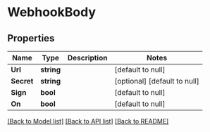 # WebhookBody

## Properties
Name | Type | Description | Notes
------------ | ------------- | ------------- | -------------
**Url** | **string** |  | [default to null]
**Secret** | **string** |  | [optional] [default to null]
**Sign** | **bool** |  | [default to null]
**On** | **bool** |  | [default to null]

[[Back to Model list]](../README.md#documentation-for-models) [[Back to API list]](../README.md#documentation-for-api-endpoints) [[Back to README]](../README.md)


